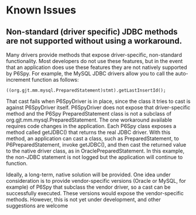 # Known Issues

## Non-standard (driver specific) JDBC methods are not supported without using a workaround.

Many drivers provide methods that expose driver-specific, non-standard functionality. Most developers do not use
these features, but in the event that an application does use these features they are not natively supported by
P6Spy. For example, the MySQL JDBC drivers allow you to call the auto-increment function as follows:

    ((org.gjt.mm.mysql.PreparedStatement)stmt).getLastInsertId();

That cast fails when P6SpyDriver is in place, since the class it tries to cast is against P6SpyDriver itself.
P6SpyDriver does not expose that driver-specific method and the P6Spy PreparedStatement class is not a subclass of
org.gjt.mm.mysql.PreparedStatement. The one workaround available requires code changes in the application. Each
P6Spy class exposes a method called getJDBC() that returns the real JDBC driver. With this method, an application
can cast a class, such as PreparedStatement, to P6PreparedStatement, invoke getJDBC(), and then cast the returned
value to the native driver class, as in OraclePreparedStatement. In this example, the non-JDBC statement is not logged
but the application will continue to function.

Ideally, a long-term, native solution will be provided. One idea under consideration is to provide vendor-specific
versions (Oracle or MySQL, for example) of P6Spy that subclass the vendor driver, so a cast can be successfully
executed. These versions would expose the vendor-specific methods. However, this is not yet under development, and
other suggestions are welcome